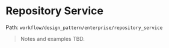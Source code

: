 # Repository Service

Path: `workflow/design_pattern/enterprise/repository_service`

> Notes and examples TBD.
